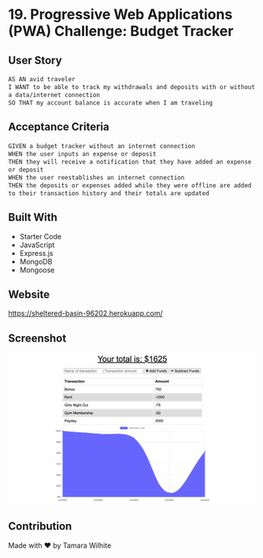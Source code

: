 # 19. Progressive Web Applications (PWA) Challenge: Budget Tracker

## User Story
```
AS AN avid traveler
I WANT to be able to track my withdrawals and deposits with or without a data/internet connection
SO THAT my account balance is accurate when I am traveling 
```

## Acceptance Criteria
```
GIVEN a budget tracker without an internet connection
WHEN the user inputs an expense or deposit
THEN they will receive a notification that they have added an expense or deposit
WHEN the user reestablishes an internet connection
THEN the deposits or expenses added while they were offline are added to their transaction history and their totals are updated
```

## Built With
* Starter Code
* JavaScript
* Express.js
* MongoDB
* Mongoose

## Website
https://sheltered-basin-96202.herokuapp.com/

## Screenshot
![Screenshot](./screenshot.png?raw=true "Screenshot")

## Contribution
Made with ❤️️ by Tamara Wilhite


